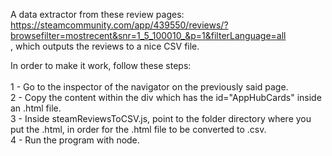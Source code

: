 A data extractor from these review pages: <br> https://steamcommunity.com/app/439550/reviews/?browsefilter=mostrecent&snr=1_5_100010_&p=1&filterLanguage=all  <br>, which outputs the reviews to a nice CSV file. <br>

In order to make it work, follow these steps: <br>
 <br>
1 - Go to the inspector of the navigator on the previously said page. <br>
2 - Copy the content within the div which has the id="AppHubCards" inside an .html file. <br>
3 - Inside steamReviewsToCSV.js, point to the folder directory where you put the .html, in order for the .html file to be converted to .csv. <br>
4 - Run the program with node.
